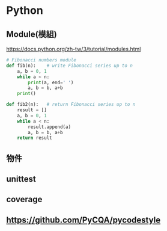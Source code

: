 # Python 

## Module(模組)
https://docs.python.org/zh-tw/3/tutorial/modules.html


```python
# Fibonacci numbers module
def fib(n):    # write Fibonacci series up to n
    a, b = 0, 1
    while a < n:
        print(a, end=' ')
        a, b = b, a+b
    print()

def fib2(n):   # return Fibonacci series up to n
    result = []
    a, b = 0, 1
    while a < n:
        result.append(a)
        a, b = b, a+b
    return result
```



## 物件


## unittest

## coverage 

## https://github.com/PyCQA/pycodestyle